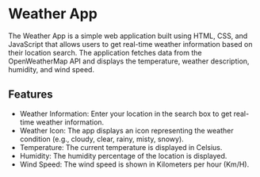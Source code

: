 # Weather App

The Weather App is a simple web application built using HTML, CSS, and JavaScript that allows users to get real-time weather information based on their location search. The application fetches data from the OpenWeatherMap API and displays the temperature, weather description, humidity, and wind speed.

## Features

- Weather Information: Enter your location in the search box to get real-time weather information.
- Weather Icon: The app displays an icon representing the weather condition (e.g., cloudy, clear, rainy, misty, snowy).
- Temperature: The current temperature is displayed in Celsius.
- Humidity: The humidity percentage of the location is displayed.
- Wind Speed: The wind speed is shown in Kilometers per hour (Km/H).

